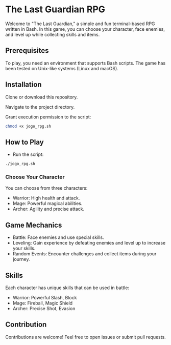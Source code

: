 # The Last Guardian RPG

Welcome to "The Last Guardian," a simple and fun terminal-based RPG written in Bash. In this game, you can choose your character, face enemies, and level up while collecting skills and items.

## Prerequisites

To play, you need an environment that supports Bash scripts. The game has been tested on Unix-like systems (Linux and macOS).

## Installation

Clone or download this repository.

Navigate to the project directory.

Grant execution permission to the script:

```bash
chmod +x jogo_rpg.sh
```

## How to Play

- Run the script:

```bash
./jogo_rpg.sh
```

### Choose Your Character

You can choose from three characters:

- Warrior: High health and attack.
- Mage: Powerful magical abilities.
- Archer: Agility and precise attack.

## Game Mechanics

- Battle: Face enemies and use special skills.
- Leveling: Gain experience by defeating enemies and level up to increase your skills.
- Random Events: Encounter challenges and collect items during your journey.

## Skills

Each character has unique skills that can be used in battle:

- Warrior: Powerful Slash, Block
- Mage: Fireball, Magic Shield
- Archer: Precise Shot, Evasion

## Contribution

Contributions are welcome! Feel free to open issues or submit pull requests.